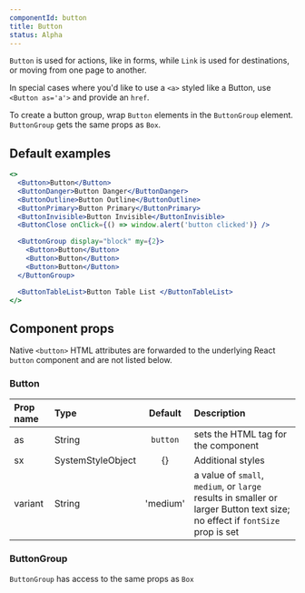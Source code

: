 ```yaml
---
componentId: button
title: Button
status: Alpha
---
```


`Button` is used for actions, like in forms, while `Link` is used for destinations, or moving from one page to another.

In special cases where you'd like to use a `<a>` styled like a Button, use `<Button as='a'>` and provide an `href`.

To create a button group, wrap `Button` elements in the `ButtonGroup` element. `ButtonGroup` gets the same props as `Box`.

## Default examples

```jsx live
<>
  <Button>Button</Button>
  <ButtonDanger>Button Danger</ButtonDanger>
  <ButtonOutline>Button Outline</ButtonOutline>
  <ButtonPrimary>Button Primary</ButtonPrimary>
  <ButtonInvisible>Button Invisible</ButtonInvisible>
  <ButtonClose onClick={() => window.alert('button clicked')} />

  <ButtonGroup display="block" my={2}>
    <Button>Button</Button>
    <Button>Button</Button>
    <Button>Button</Button>
  </ButtonGroup>

  <ButtonTableList>Button Table List </ButtonTableList>
</>
```

## Component props

Native `<button>` HTML attributes are forwarded to the underlying React `button` component and are not listed below.

### Button

| Prop name | Type              | Default  | Description                                                                                                                 |
| :-------- | :---------------- | :------: | :-------------------------------------------------------------------------------------------------------------------------- |
| as        | String            | `button` | sets the HTML tag for the component                                                                                         |
| sx        | SystemStyleObject |    {}    | Additional styles                                                                                                           |
| variant   | String            | 'medium' | a value of `small`, `medium`, or `large` results in smaller or larger Button text size; no effect if `fontSize` prop is set |

### ButtonGroup

`ButtonGroup` has access to the same props as `Box`

